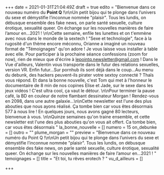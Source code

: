 +++
date = 2021-01-31T21:04:49Z
draft = true
edito = "Bienvenue dans ce nouveau numéro du **Point Q** !\n\nUn petit bijou qui te plonge dans l’univers du sexe et démystifie l’inconnue nommée \"plaisir\". Tous les lundis, on débusque ensemble des fake news, on parle santé sexuelle, culture érotique, sexualité queer. On échange sur les nouvelles manières de faire l’amour en...2021 ! \n\nCette semaine, enfile tes lunettes et on t'emmène avec nous dans le monde de la sextech ! \"Sexe et technologie\", face à la rugosité d'un thème encore méconnu, Orianne a imaginé un nouveau format de \"Témoignages\" qu'on adore ! Je vous laisse vous installer à table avec elle. Pour participer à la prochaine séance confessions (zoom for now), rien de mieux que d'écrire à lepointq.newsletter@gmail.com ! Dans le Vue d'ailleurs, Valentin vous transporte dans le futur des relations sexuelles, version VR. Enfin futur...Sur pornhub ils sont déjà dans le coup...Au menu du debunk, des hackers peuvent-ils pirater votre sextoy connecté ? Thaïs vous répond. Et dans la bonne nouvelle, c'est Tom qui met à l'honneur le documentaire de 8 min de nos copines Elise et Jade, sur le sexe dans les jeux vidéos ! C'est ultra cool, ça vaut le détour. \n\nPour terminer la pause café, la BD en couleur de notre flambant dessinateur Morgan ! Rendez-vous en 2098, dans une autre galaxie...\n\nCette newsletter est l'une des plus abouties que nous ayons réalisé. Ça tombe bien car vous êtes désormais 577 à nous lire ! En quelques jours, nous avons gagné 80 lecteurs, bienvenue à vous. \n\nQuinze semaines qu'on traine ensemble, et cette newsletter est l'une des plus abouties qu'on vous ait  offert. Ca tombe bien, car vous êtes désormais "
la_bonne_nouvelle = []
numero = 15
on_debunke = []
outro = ""
plume_morgan = ""
preview = "Bienvenue dans ce nouveau numéro du Point Q !\n\nUn petit bijou qui te plonge dans l’univers du sexe et démystifie l’inconnue nommée \"plaisir\". Tous les lundis, on débusque ensemble des fake news, on parle santé sexuelle, culture érotique, sexualité queer. On échange sur les nouvelles manières de faire l’amour en...2021 ! "
temoignages = []
title = "Et toi, tu rêves erotech ? "
vu_d_ailleurs = []

+++

